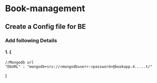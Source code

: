 # Book-management

## Create a Config file for BE

### Add following Details
#### 1. {
    //Mongodb url
    "DbURL" : "mongodb+srv://<mongodbuser>:<password>@bookapp.4.....t/"
}
